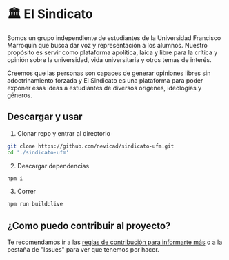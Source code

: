 # 🏛️ El Sindicato
Somos un grupo independiente de estudiantes de la Universidad Francisco Marroquín que busca dar voz y representación a los alumnos. Nuestro propósito es servir como plataforma apolítica, laica y libre para la crítica y opinión sobre la universidad, vida universitaria y otros temas de interés.
  
Creemos que las personas son capaces de generar opiniones libres sin adoctrinamiento forzada y El Sindicato es una plataforma para poder exponer esas ideas a estudiantes de diversos orígenes, ideologías y géneros.

## Descargar y usar
1. Clonar repo y entrar al directorio
```bash
git clone https://github.com/nevicad/sindicato-ufm.git
cd './sindicato-ufm'
```
2. Descargar dependencias
```bash
npm i
```
3. Correr
```bash
npm run build:live
```

## ¿Como puedo contribuir al proyecto?
Te recomendamos ir a las [reglas de contribución para informarte más](https://github.com/nevicad/sindicato-ufm/blob/master/CONTRIBUTING.md) o a la pestaña de "Issues" para ver que tenemos por hacer.